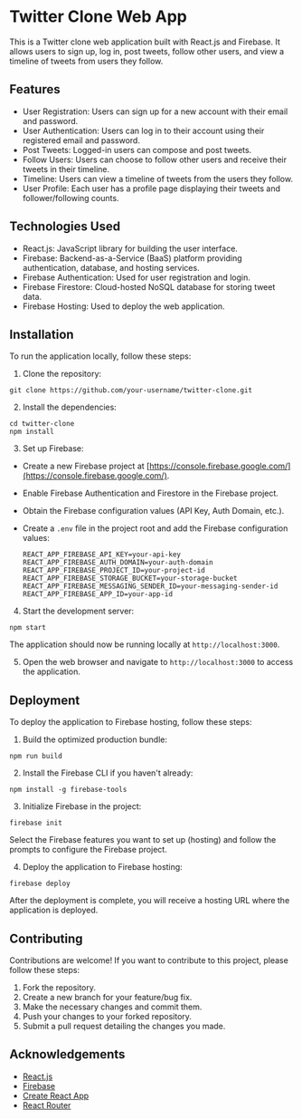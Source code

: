 # Twitter Clone Web App

This is a Twitter clone web application built with React.js and Firebase. It allows users to sign up, log in, post tweets, follow other users, and view a timeline of tweets from users they follow.

## Features

- User Registration: Users can sign up for a new account with their email and password.
- User Authentication: Users can log in to their account using their registered email and password.
- Post Tweets: Logged-in users can compose and post tweets.
- Follow Users: Users can choose to follow other users and receive their tweets in their timeline.
- Timeline: Users can view a timeline of tweets from the users they follow.
- User Profile: Each user has a profile page displaying their tweets and follower/following counts.

## Technologies Used

- React.js: JavaScript library for building the user interface.
- Firebase: Backend-as-a-Service (BaaS) platform providing authentication, database, and hosting services.
- Firebase Authentication: Used for user registration and login.
- Firebase Firestore: Cloud-hosted NoSQL database for storing tweet data.
- Firebase Hosting: Used to deploy the web application.

## Installation

To run the application locally, follow these steps:

1. Clone the repository:
```
git clone https://github.com/your-username/twitter-clone.git
```
2. Install the dependencies:
```
cd twitter-clone
npm install
```
3. Set up Firebase:

- Create a new Firebase project at [https://console.firebase.google.com/](https://console.firebase.google.com/).
- Enable Firebase Authentication and Firestore in the Firebase project.
- Obtain the Firebase configuration values (API Key, Auth Domain, etc.).
- Create a `.env` file in the project root and add the Firebase configuration values:

  ```
  REACT_APP_FIREBASE_API_KEY=your-api-key
  REACT_APP_FIREBASE_AUTH_DOMAIN=your-auth-domain
  REACT_APP_FIREBASE_PROJECT_ID=your-project-id
  REACT_APP_FIREBASE_STORAGE_BUCKET=your-storage-bucket
  REACT_APP_FIREBASE_MESSAGING_SENDER_ID=your-messaging-sender-id
  REACT_APP_FIREBASE_APP_ID=your-app-id
  ```

4. Start the development server:
```
npm start
```
The application should now be running locally at `http://localhost:3000`.

5. Open the web browser and navigate to `http://localhost:3000` to access the application.

## Deployment

To deploy the application to Firebase hosting, follow these steps:

1. Build the optimized production bundle:
```
npm run build
```
2. Install the Firebase CLI if you haven't already:
```
npm install -g firebase-tools
```
3. Initialize Firebase in the project:
```
firebase init
```
Select the Firebase features you want to set up (hosting) and follow the prompts to configure the Firebase project.

4. Deploy the application to Firebase hosting:
```
firebase deploy
```
After the deployment is complete, you will receive a hosting URL where the application is deployed.

## Contributing

Contributions are welcome! If you want to contribute to this project, please follow these steps:

1. Fork the repository.
2. Create a new branch for your feature/bug fix.
3. Make the necessary changes and commit them.
4. Push your changes to your forked repository.
5. Submit a pull request detailing the changes you made.

## Acknowledgements

- [React.js](https://reactjs.org/)
- [Firebase](https://firebase.google.com/)
- [Create React App](https://create-react-app.dev/)
- [React Router](https://reactrouter.com/)

